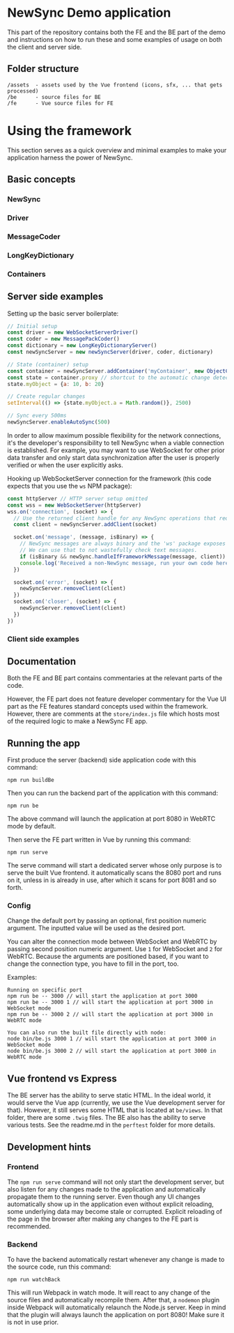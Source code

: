 # NewSync Demo application

This part of the repository contains both the FE and the BE part of the demo and instructions on how to run these and
some examples of usage on both the client and server side.

## Folder structure

```
/assets  - assets used by the Vue frontend (icons, sfx, ... that gets processed)
/be      - source files for BE
/fe      - Vue source files for FE
```

# Using the framework

This section serves as a quick overview and minimal examples to make your application harness the power of NewSync.

## Basic concepts

### NewSync

### Driver

### MessageCoder

### LongKeyDictionary

### Containers

## Server side examples

Setting up the basic server boilerplate:

```javascript
// Initial setup
const driver = new WebSocketServerDriver()
const coder = new MessagePackCoder()
const dictionary = new LongKeyDictionaryServer()
const newSyncServer = new newSyncServer(driver, coder, dictionary)

// State (container) setup
const container = newSyncServer.addContainer('myContainer', new ObjectContainer())
const state = container.proxy // shortcut to the automatic change detecting reference
state.myObject = {a: 10, b: 20}

// Create regular changes
setInterval(() => {state.myObject.a = Math.random()}, 2500)

// Sync every 500ms
newSyncServer.enableAutoSync(500)
```

In order to allow maximum possible flexibility for the network connections, it's the developer's responsibility to tell
NewSync when a viable connection is established. For example, you may want to use WebSocket for other prior data
transfer and only start data synchronization after the user is properly verified or when the user explicitly asks.

Hooking up WebSocketServer connection for the framework (this code expects that you use the ```ws``` NPM package):

```javascript
const httpServer // HTTP server setup omitted
const wss = new WebSocketServer(httpServer)
wss.on('connection', (socket) => {
  // Use the returned client handle for any NewSync operations that require specification of a client.
  const client = newSyncServer.addClient(socket)

  socket.on('message', (message, isBinary) => {
    // NewSync messages are always binary and the 'ws' package exposes whether the received message is binary.
    // We can use that to not wastefully check text messages.
    if (isBinary && newSync.handleIfFrameworkMessage(message, client)) { return }
    console.log('Received a non-NewSync message, run your own code here:', message.toString());
  })

  socket.on('error', (socket) => {
    newSyncServer.removeClient(client)
  })
  socket.on('closer', (socket) => {
    newSyncServer.removeClient(client)
  })
})
```

### Client side examples

## Documentation

Both the FE and BE part contains commentaries at the relevant parts of the code.

However, the FE part does not feature developer commentary for the Vue UI part as the FE features standard concepts used
within the framework. However, there are comments at the `store/index.js` file which hosts most of the required logic to
make a NewSync FE app.

## Running the app

First produce the server (backend) side application code with this command:

```
npm run buildBe
```

Then you can run the backend part of the application with this command:

```
npm run be
```

The above command will launch the application at port 8080 in WebRTC mode by default.

Then serve the FE part written in Vue by running this command:

```
npm run serve
```

The serve command will start a dedicated server whose only purpose is to serve the built Vue frontend. it automatically
scans the 8080 port and runs on it, unless in is already in use, after which it scans for port 8081 and so forth.

### Config

Change the default port by passing an optional, first position numeric argument. The inputted value will be used as the
desired port.

You can alter the connection mode between WebSocket and WebRTC by passing second position numeric argument. Use ```1```
for WebSocket and ```2``` for WebRTC. Because the arguments are positioned based, if you want to change the connection
type, you have to fill in the port, too.

Examples:

```
Running on specific port
npm run be -- 3000 // will start the application at port 3000
npm run be -- 3000 1 // will start the application at port 3000 in WebSocket mode
npm run be -- 3000 2 // will start the application at port 3000 in WebRTC mode

You can also run the built file directly with node:
node bin/be.js 3000 1 // will start the application at port 3000 in WebSocket mode
node bin/be.js 3000 2 // will start the application at port 3000 in WebRTC mode
```

## Vue frontend vs Express

The BE server has the ability to serve static HTML. In the ideal world, it would serve the Vue app (currently, we use
the Vue development server for that). However, it still serves some HTML that is located at ```be/views```. In that
folder, there are some ```.twig``` files. The BE also has the ability to serve various tests. See the readme.md in the
```perftest``` folder for more details.

## Development hints

### Frontend

The ```npm run serve``` command will not only start the development server, but also listen for any changes made to the
application and automatically propagate them to the running server. Even though any UI changes automatically show up in
the application even without explicit reloading, some underlying data may become stale or corrupted. Explicit reloading
of the page in the browser after making any changes to the FE part is recommended.

### Backend

To have the backend automatically restart whenever any change is made to the source code, run this command:

```
npm run watchBack
```

This will run Webpack in watch mode. It will react to any change of the source files and automatically recompile them.
After that, a ```nodemon``` plugin inside Webpack will automatically relaunch the Node.js server. Keep in mind that the
plugin will always launch the application on port 8080! Make sure it is not in use prior.
